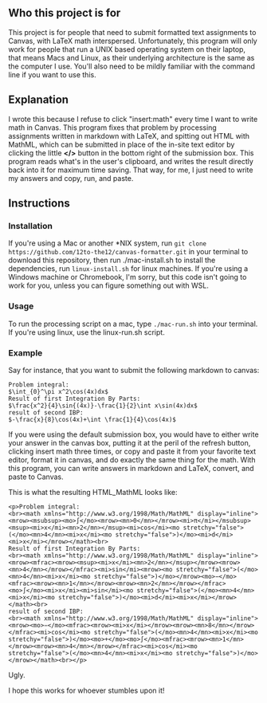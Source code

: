 ## Who this project is for
This project is for people that need to submit formatted text assignments to Canvas, with LaTeX math interspersed. Unfortunately, this program will only work for people that run a UNIX based operating system on their laptop, that means Macs and Linux, as their underlying architecture is the same as the computer I use. You'll also need to be mildly familiar with the command line if you want to use this.

## Explanation
I wrote this because I refuse to click "insert:math" every time I want to write math in Canvas. This program fixes that problem by processing assignments written in markdown with LaTeX, and spitting out HTML with MathML, which can be submitted in place of the in-site text editor by clicking the little **</>** button in the bottom right of the submission box. This program reads what's in the user's clipboard, and writes the result directly back into it for maximum time saving. That way, for me, I just need to write my answers and copy, run, and paste.


## Instructions
### Installation
If you're using a Mac or another *NIX system, run `git clone https://github.com/12to-the12/canvas-formatter.git` in your terminal to download this repository, then run ./mac-install.sh to install the dependencies, run `linux-install.sh` for linux machines. If you're using a Windows machine or Chromebook, I'm sorry, but this code isn't going to work for you, unless you can figure something out with WSL.

### Usage
To run the processing script on a mac, type `./mac-run.sh` into your terminal. If you're using linux, use the linux-run.sh script.

### Example
Say for instance, that you want to submit the following markdown to canvas:
```
Problem integral:
$\int_{0}^\pi x^2\cos(4x)dx$
Result of first Integration By Parts:
$\frac{x^2}{4}\sin{(4x)}-\frac{1}{2}\int x\sin(4x)dx$
result of second IBP:
$-\frac{x}{8}\cos(4x)+\int \frac{1}{4}\cos(4x)$
```
If you were using the default submission box, you would have to either write your answer in the canvas box, putting it at the peril of the refresh button, clicking insert math three times, or copy and paste it from your favorite text editor, format it in canvas, and do exactly the same thing for the math. With this program, you can write answers in markdown and LaTeX, convert, and paste to Canvas.

This is what the resulting HTML_MathML looks like:
```
<p>Problem integral:
<br><math xmlns="http://www.w3.org/1998/Math/MathML" display="inline"><mrow><msubsup><mo>∫</mo><mrow><mn>0</mn></mrow><mi>π</mi></msubsup><msup><mi>x</mi><mn>2</mn></msup><mi>cos</mi><mo stretchy="false">(</mo><mn>4</mn><mi>x</mi><mo stretchy="false">)</mo><mi>d</mi><mi>x</mi></mrow></math><br>
Result of first Integration By Parts:
<br><math xmlns="http://www.w3.org/1998/Math/MathML" display="inline"><mrow><mfrac><mrow><msup><mi>x</mi><mn>2</mn></msup></mrow><mrow><mn>4</mn></mrow></mfrac><mi>sin</mi><mrow><mo stretchy="false">(</mo><mn>4</mn><mi>x</mi><mo stretchy="false">)</mo></mrow><mo>−</mo><mfrac><mrow><mn>1</mn></mrow><mrow><mn>2</mn></mrow></mfrac><mo>∫</mo><mi>x</mi><mi>sin</mi><mo stretchy="false">(</mo><mn>4</mn><mi>x</mi><mo stretchy="false">)</mo><mi>d</mi><mi>x</mi></mrow></math><br>
result of second IBP:
<br><math xmlns="http://www.w3.org/1998/Math/MathML" display="inline"><mrow><mo>−</mo><mfrac><mrow><mi>x</mi></mrow><mrow><mn>8</mn></mrow></mfrac><mi>cos</mi><mo stretchy="false">(</mo><mn>4</mn><mi>x</mi><mo stretchy="false">)</mo><mo>+</mo><mo>∫</mo><mfrac><mrow><mn>1</mn></mrow><mrow><mn>4</mn></mrow></mfrac><mi>cos</mi><mo stretchy="false">(</mo><mn>4</mn><mi>x</mi><mo stretchy="false">)</mo></mrow></math><br></p>
```
Ugly.


I hope this works for whoever stumbles upon it!
